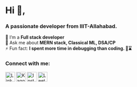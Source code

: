 <h1>Hi 👋,</h1>
<h3>A passionate developer from IIIT-Allahabad.</h3>

<p>
  🌱 I’m a <strong>Full stack developer</strong><br>
  💬 Ask me about <strong>MERN stack, Classical ML, DSA/CP</strong><br>
<!--   📫 How to reach me: <a href="mailto:anmolsinhaamit@gmail.com">anmolsinhaamit@gmail.com</a><br> -->
<!--   📄 Know about my experiences: <a href="[https://drive.google.com/file/d/1iavl4b9dg0C5_cqeoQJ7RuPuYrweSv2B/view?usp=sharing](https://drive.google.com/file/d/1A6wdRZCfbONcbP2UyCadbNrKGcB52_Bb/view?usp=sharing)" target="_blank"><strong>Resume</strong></a><br> -->
  ⚡ Fun fact: <strong>I spent  more time in debugging than coding. 🐛⌛</strong>
</p>

<h3>Connect with me:</h3>

<p>
  <a href="[https://linkedin.com/in/anmol-sinha](https://www.linkedin.com/in/anmol-sinha-b7b7a224b/)" target="_blank"><img src="https://raw.githubusercontent.com/rahuldkjain/github-profile-readme-generator/master/src/images/icons/Social/linked-in-alt.svg" alt="LinkedIn" height="30" width="30" /></a>
  <a href="https://kaggle.com/erwinschrondinger" target="_blank"><img src="https://raw.githubusercontent.com/rahuldkjain/github-profile-readme-generator/master/src/images/icons/Social/kaggle.svg" alt="Kaggle" height="30" width="30" /></a>
  <a href="https://instagram.com/anmol__065" target="_blank"><img src="https://raw.githubusercontent.com/rahuldkjain/github-profile-readme-generator/master/src/images/icons/Social/instagram.svg" alt="Instagram" height="30" width="30" /></a>
  <a href="https://www.leetcode.com/anmol_iiita" target="_blank"><img src="https://raw.githubusercontent.com/rahuldkjain/github-profile-readme-generator/master/src/images/icons/Social/leet-code.svg" alt="LeetCode" height="30" width="30" /></a>
</p>

